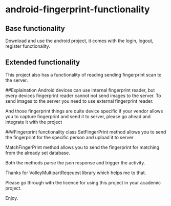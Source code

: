# android-fingerprint-functionality
## Base functionality
Download and use the android project, it comes with the login, logout, register functionality.

## Extended functionality
This project also has a functionality of reading sending fingerprint scan to the server.

##Explaination
Android devices can use internal fingerprint reader, but every devices fingerprint reader cannot not send images to the server.
To send images to the server you need to use external fingerprint reader.

And those fingerprint things are quite device specific if your vendor allows you to capture fingerprint and send it to server,
please go ahead and integrate it with the project

###Fingerprint functionality class
SetFingerPrint method allows you to send the fingerprint for the specific person and upload it to server

MatchFingerPrint method allows you to send the fingerprint for matching from the already set database.

Both the methods parse the json response and trigger the activity.

Thanks for VolleyMultipartReqeuest library which helps me to that.

Please go through with the licence for using this project in your academic project.

Enjoy.
